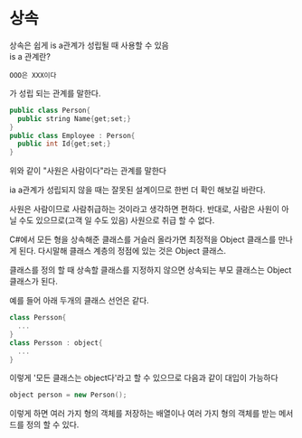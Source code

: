 # 상속

상속은 쉽게 is a관계가 성립될 때 사용할 수 있음
<br>
is a 관계란?

```
OOO은 XXX이다
```

가 성립 되는 관계를 말한다.

```cpp
public class Person{
  public string Name{get;set;}
}
public class Employee : Person{
  public int Id{get;set;}
}
```

위와 같이 "사원은 사람이다"라는 관계를 말한다

ia a관계가 성립되지 않을 때는 잘못된 설계이므로 한번 더 확인 해보길 바란다.

사원은 사람이므로 사람취급하는 것이라고 생각하면 편하다.
반대로, 사람은 사원이 아닐 수도 있으므로(고객 일 수도 있음) 사원으로 취급 할 수 없다.

C#에서 모든 형을 상속해준 클래스를 거슬러 올라가면 최정적을 Object 클래스를 만나게 된다. 다시말해 클래스 계층의 정점에 있는 것은 Object 클래스.

클래스를 정의 할 때 상속할 클래스를 지정하지 않으면 상속되는 부모 클래스는 Object 클래스가 된다.

예를 들어 아래 두개의 클래스 선언은 같다.

```cpp
class Persson{
  ...
}
class Persson : object{
  ...
}
```

이렇게 '모든 클래스는 object다'라고 할 수 있으므로 다음과 같이 대입이 가능하다

```cpp
object person = new Person();
```

이렇게 하면 여러 가지 형의 객체를 저장하는 배열이나 여러 가지 형의 객체를 받는 메서드를 정의 할 수 있다.
